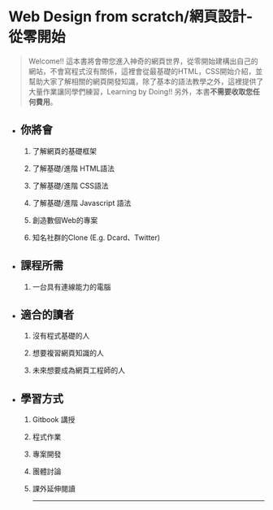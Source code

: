 # Web Design from scratch/**網頁設計-從零開始**

> Welcome!! 這本書將會帶您進入神奇的網頁世界，從零開始建構出自己的網站，不會寫程式沒有關係，這裡會從最基礎的HTML，CSS開始介紹，並幫助大家了解相關的網頁開發知識，除了基本的語法教學之外，這裡提供了大量作業讓同學們練習，Learning by Doing!! 另外，本書**不需要收取您任何費用**。

* ## 你將會

  1. 了解網頁的基礎框架

  2. 了解基礎/進階 HTML語法

  3. 了解基礎/進階 CSS語法

  4. 了解基礎/進階 Javascript 語法

  5. 創造數個Web的專案
  
  6. 知名社群的Clone (E.g. Dcard、Twitter)

* ## 課程所需

  1. 一台具有連線能力的電腦
* ## 適合的讀者

  1. 沒有程式基礎的人

  2. 想要複習網頁知識的人

  3. 未來想要成為網頁工程師的人
* ## 學習方式

  1. Gitbook 講授

  2. 程式作業

  3. 專案開發

  4. 團體討論

  5. 課外延伸閱讀

     ---



